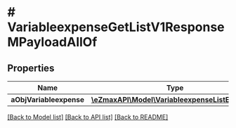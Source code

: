 # # VariableexpenseGetListV1ResponseMPayloadAllOf

## Properties

Name | Type | Description | Notes
------------ | ------------- | ------------- | -------------
**aObjVariableexpense** | [**\eZmaxAPI\Model\VariableexpenseListElement[]**](VariableexpenseListElement.md) |  |

[[Back to Model list]](../../README.md#models) [[Back to API list]](../../README.md#endpoints) [[Back to README]](../../README.md)
